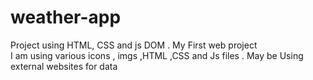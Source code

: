# weather-app
Project using HTML, CSS and js DOM . My First web project
<br>
I am using various icons , imgs ,HTML ,CSS and Js files . May be Using external websites for data
